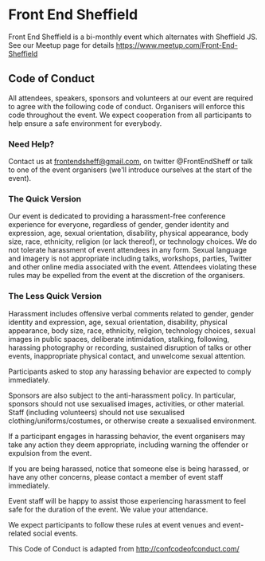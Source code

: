 # Front End Sheffield

Front End Sheffield is a bi-monthly event which alternates with Sheffield JS. See our Meetup page for details https://www.meetup.com/Front-End-Sheffield

## Code of Conduct

All attendees, speakers, sponsors and volunteers at our event are required to agree with the following code of conduct. Organisers will enforce this code throughout the event. We expect cooperation from all participants to help ensure a safe environment for everybody.

### Need Help?

Contact us at frontendsheff@gmail.com, on twitter @FrontEndSheff or talk to one of the event organisers (we'll introduce ourselves at the start of the event).

### The Quick Version

Our event is dedicated to providing a harassment-free conference experience for everyone, regardless of gender, gender identity and expression, age, sexual orientation, disability, physical appearance, body size, race, ethnicity, religion (or lack thereof), or technology choices. We do not tolerate harassment of event attendees in any form. Sexual language and imagery is not appropriate including talks, workshops, parties, Twitter and other online media associated with the event. Attendees violating these rules may be expelled from the event at the discretion of the organisers.

### The Less Quick Version

Harassment includes offensive verbal comments related to gender, gender identity and expression, age, sexual orientation, disability, physical appearance, body size, race, ethnicity, religion, technology choices, sexual images in public spaces, deliberate intimidation, stalking, following, harassing photography or recording, sustained disruption of talks or other events, inappropriate physical contact, and unwelcome sexual attention.

Participants asked to stop any harassing behavior are expected to comply immediately.

Sponsors are also subject to the anti-harassment policy. In particular, sponsors should not use sexualised images, activities, or other material. Staff (including volunteers) should not use sexualised clothing/uniforms/costumes, or otherwise create a sexualised environment.

If a participant engages in harassing behavior, the event organisers may take any action they deem appropriate, including warning the offender or expulsion from the event.

If you are being harassed, notice that someone else is being harassed, or have any other concerns, please contact a member of event staff immediately.

Event staff will be happy to assist those experiencing harassment to feel safe for the duration of the event. We value your attendance.

We expect participants to follow these rules at event venues and event-related social events.

This Code of Conduct is adapted from http://confcodeofconduct.com/

